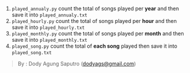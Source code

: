 1. `played_annualy.py` count the total of songs played per **year** and then save it into `played_annualy.txt`
2. `played_hourly.py` count the total of songs played per **hour** and then save it into `played_hourly.txt`
3. `played_monthly.py` count the total of songs played per **month** and then save it into `played_monthly.txt`
4. `played_song.py` count the total of **each song** played then save it into `played_song.txt`

> By : Dody Agung Saputro (dodyags@gmail.com)